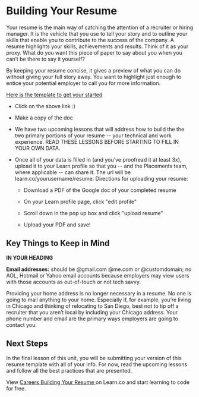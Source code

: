 # Building Your Resume

Your resume is the main way of  catching the attention of a recruiter or hiring manager.  It is the vehicle that you use to tell your story and to outline your skills that enable you to contribute to the success of the company.   A resume highlights your skills, achievements and results.  Think of it as your proxy. What do you want this piece of paper to say about you when you can’t be there to say it yourself?

By keeping your resume concise, it gives a preview of what you can do without giving your full story away. You want to highlight just enough to entice your potential employer to call you for more information. 

[Here is the template to get your started](https://docs.google.com/presentation/d/1qrBtyM3HJPZa3S4Xa4lVcCZRKjXGtABDVJFp5f9q998/edit#slide=id.p)

- Click on the above link :)

- Make a copy of the doc

- We have two upcoming lessons that will address how to build the the two primary portions of your resume -- your technical and work experience. READ THESE LESSONS BEFORE STARTING TO FILL IN YOUR OWN DATA.

- Once all of your data is filled in (and you’ve proofread it at least 3x), upload it to your Learn profile so that you -- and the Placements team, where applicable -- can share it. The url will be learn.co/yourusername/resume. Directions for uploading your resume:

  -  Download a PDF of the Google doc of your completed resume
  
  - On your Learn profile page, click "edit profile"
  
  - Scroll down in the pop up box and click "upload resume"
   
  - Upload your PDF and save!

## Key Things to Keep in Mind

**IN YOUR HEADING**

**Email addresses:** should be @gmail.com @me.com or @customdomain; no AOL, Hotmail or Yahoo email accounts because employers may view users with those accounts as out-of-touch or not tech savvy.

Providing your home address is no longer necessary in a resume. No one is going to mail anything to your home.  Especially if, for example, you’re living in Chicago and thinking of relocating to San Diego, best not to tip off a recruiter that you aren’t local by including your Chicago address. Your phone number and email are the primary ways employers are going to contact you.

## Next Steps

In the final lesson of this unit, you will be submitting your version of this resume template with all of your info. For now, read the upcoming lessons and follow all the best practices that are presented. 

<p data-visibility='hidden'>View <a href='https://learn.co/lessons/careers-building-your-resume'>Careers Building Your Resume </a> on Learn.co and start learning to code for free.</p>
